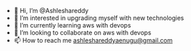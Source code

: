 - 👋 Hi, I’m @Ashleshareddy
- 👀 I’m interested in upgrading myself with new technologies
- 🌱 I’m currently learning aws with devops 
- 💞️ I’m looking to collaborate on aws with devops 
- 📫 How to reach me ashleshareddyaenugu@gmail.com

<!---
Ashleshareddy/Ashleshareddy is a ✨ special ✨ repository because its `README.md` (this file) appears on your GitHub profile.
You can click the Preview link to take a look at your changes.
--->
